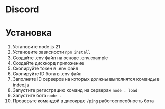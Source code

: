 # Discord

# Установка
1. Установите node js 21
2. Установите зависиости `npm install`
3. Создайте .env файл на основе .env.example
4. Создайте дисккорд приложение
5. Скопируйте токен в .env файл
6. Скопируйте ID бота в .env файл
7. Заполните ID серверов на которых должны выполнятся команды в index.js
8. Запустите регистрацию команд на серверах `node . load`
9. Запустите бота `node .`
10. Проверьте командой в дисокрде `/ping` работоспособность бота
